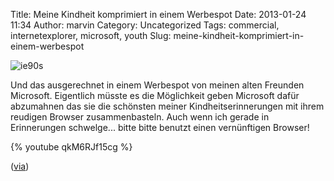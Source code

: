 Title: Meine Kindheit komprimiert in einem Werbespot
Date: 2013-01-24 11:34
Author: marvin
Category: Uncategorized
Tags: commercial, internetexplorer, microsoft, youth
Slug: meine-kindheit-komprimiert-in-einem-werbespot

![ie90s]({filename}/images/ie90s.jpg)

Und das ausgerechnet in einem Werbespot von meinen alten Freunden
Microsoft. Eigentlich müsste es die Möglichkeit geben Microsoft dafür
abzumahnen das sie die schönsten meiner Kindheitserinnerungen mit ihrem
reudigen Browser zusammenbasteln. Auch wenn ich gerade in Erinnerungen
schwelge... bitte bitte benutzt einen vernünftigen Browser!

{% youtube qkM6RJf15cg %}

([via](http://www.doobybrain.com/2013/01/23/internet-explorer-child-of-the-90s/))

